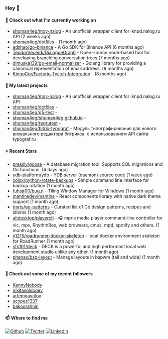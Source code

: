 ### Hey 👋

#### 👷 Check out what I'm currently working on

- [shoman4eg/moy-nalog](https://github.com/shoman4eg/moy-nalog) - An unofficial wrapper client for lknpd.nalog.ru API (2 weeks ago)
- [shoman4eg/dotfiles](https://github.com/shoman4eg/dotfiles) -  (1 month ago)
- [adshao/go-binance](https://github.com/adshao/go-binance) - A Go SDK for Binance API (6 months ago)
- [TeodorVecerdi/DialogueGraph](https://github.com/TeodorVecerdi/DialogueGraph) - Open-source node-based tool for developing branching conversation trees (7 months ago)
- [dimuska139/go-email-normalizer](https://github.com/dimuska139/go-email-normalizer) - Golang library for providing a canonical representation of email address. (8 months ago)
- [KingoCor/Factorio-Twitch-Integration](https://github.com/KingoCor/Factorio-Twitch-Integration) -  (8 months ago)

#### 🌱 My latest projects

- [shoman4eg/moy-nalog](https://github.com/shoman4eg/moy-nalog) - An unofficial wrapper client for lknpd.nalog.ru API
- [shoman4eg/dotfiles](https://github.com/shoman4eg/dotfiles) - 
- [shoman4eg/g5-test](https://github.com/shoman4eg/g5-test) - 
- [shoman4eg/shoman4eg.github.io](https://github.com/shoman4eg/shoman4eg.github.io) - 
- [shoman4eg/regrutest](https://github.com/shoman4eg/regrutest) - 
- [shoman4eg/bitrix-typograf](https://github.com/shoman4eg/bitrix-typograf) - Модуль типографирования для нового визуального редактора битрикса, с использованием API сайта typograf.ru

#### ⭐ Recent Stars

- [pressly/goose](https://github.com/pressly/goose) - A database migration tool. Supports SQL migrations and Go functions.  (4 days ago)
- [ydb-platform/ydb](https://github.com/ydb-platform/ydb) - YDB server (daemon) source code (1 week ago)
- [xolox/python-rotate-backups](https://github.com/xolox/python-rotate-backups) - Simple command line interface for backup rotation (1 month ago)
- [fuhsjr00/bug.n](https://github.com/fuhsjr00/bug.n) - Tiling Window Manager for Windows (1 month ago)
- [mantinedev/mantine](https://github.com/mantinedev/mantine) - React components library with native dark theme support (1 month ago)
- [tmrts/go-patterns](https://github.com/tmrts/go-patterns) - Curated list of Go design patterns, recipes and idioms (1 month ago)
- [altdesktop/playerctl](https://github.com/altdesktop/playerctl) - 🎧 mpris media player command-line controller for vlc, mpv, RhythmBox, web browsers, cmus, mpd, spotify and others. (1 month ago)
- [n1215/roadrunner-docker-skeleton](https://github.com/n1215/roadrunner-docker-skeleton) - local docker environment skeleton for RoadRunner (1 month ago)
- [sfx101/deck](https://github.com/sfx101/deck) - DECK is a powerful and high performant local web development studio unlike any other. (1 month ago)
- [phenax/bsp-layout](https://github.com/phenax/bsp-layout) - Manage layouts in bspwm (tall and wide) (1 month ago)

#### 👯 Check out some of my recent followers

- [KennyNobody](https://github.com/KennyNobody)
- [nikitavoloboev](https://github.com/nikitavoloboev)
- [artemgavrilov](https://github.com/artemgavrilov)
- [scopes1337](https://github.com/scopes1337)
- [bakoorahnin](https://github.com/bakoorahnin)


#### 📫 Where to find me
<p>
<a href="https://github.com/shoman4eg" target="_blank"><img alt="Github" src="https://img.shields.io/badge/GitHub-%2312100E.svg?&style=for-the-badge&logo=Github&logoColor=white" /></a>
<a href="https://twitter.com/shoman4eg" target="_blank"><img alt="Twitter" src="https://img.shields.io/badge/twitter-%231DA1F2.svg?&style=for-the-badge&logo=twitter&logoColor=white" /></a>
<a href="https://www.linkedin.com/in/artemdubinin/" target="_blank"><img alt="LinkedIn" src="https://img.shields.io/badge/linkedin-%230077B5.svg?&style=for-the-badge&logo=linkedin&logoColor=white" /></a>
</p>
